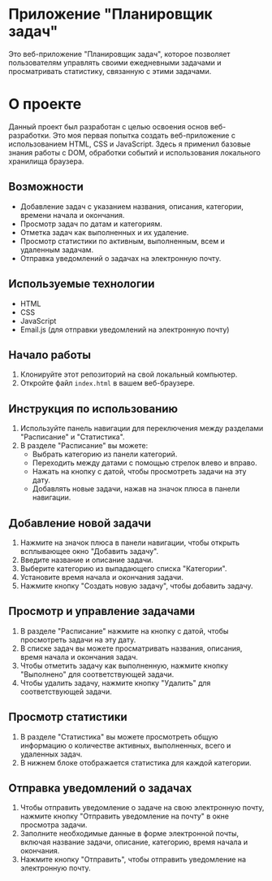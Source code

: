 # Приложение "Планировщик задач"

Это веб-приложение "Планировщик задач", которое позволяет пользователям управлять своими ежедневными задачами и просматривать статистику, связанную с этими задачами.

# О проекте

Данный проект был разработан с целью освоения основ веб-разработки. Это моя первая попытка создать веб-приложение с использованием HTML, CSS и JavaScript. Здесь я применил базовые знания работы с DOM, обработки событий и использования локального хранилища браузера.

## Возможности

- Добавление задач с указанием названия, описания, категории, времени начала и окончания.
- Просмотр задач по датам и категориям.
- Отметка задач как выполненных и их удаление.
- Просмотр статистики по активным, выполненным, всем и удаленным задачам.
- Отправка уведомлений о задачах на электронную почту.

## Используемые технологии

- HTML
- CSS
- JavaScript
- Email.js (для отправки уведомлений на электронную почту)

## Начало работы

1. Клонируйте этот репозиторий на свой локальный компьютер.
2. Откройте файл `index.html` в вашем веб-браузере.

## Инструкция по использованию

1. Используйте панель навигации для переключения между разделами "Расписание" и "Статистика".
2. В разделе "Расписание" вы можете:
   - Выбрать категорию из панели категорий.
   - Переходить между датами с помощью стрелок влево и вправо.
   - Нажать на кнопку с датой, чтобы просмотреть задачи на эту дату.
   - Добавлять новые задачи, нажав на значок плюса в панели навигации.

## Добавление новой задачи

1. Нажмите на значок плюса в панели навигации, чтобы открыть всплывающее окно "Добавить задачу".
2. Введите название и описание задачи.
3. Выберите категорию из выпадающего списка "Категории".
4. Установите время начала и окончания задачи.
5. Нажмите кнопку "Создать новую задачу", чтобы добавить задачу.

## Просмотр и управление задачами

1. В разделе "Расписание" нажмите на кнопку с датой, чтобы просмотреть задачи на эту дату.
2. В списке задач вы можете просматривать названия, описания, время начала и окончания задач.
3. Чтобы отметить задачу как выполненную, нажмите кнопку "Выполнено" для соответствующей задачи.
4. Чтобы удалить задачу, нажмите кнопку "Удалить" для соответствующей задачи.

## Просмотр статистики

1. В разделе "Статистика" вы можете просмотреть общую информацию о количестве активных, выполненных, всего и удаленных задач.
2. В нижнем блоке отображается статистика для каждой категории.

## Отправка уведомлений о задачах

1. Чтобы отправить уведомление о задаче на свою электронную почту, нажмите кнопку "Отправить уведомление на почту" в окне просмотра задачи.
2. Заполните необходимые данные в форме электронной почты, включая название задачи, описание, категорию, время начала и окончания.
3. Нажмите кнопку "Отправить", чтобы отправить уведомление на электронную почту.